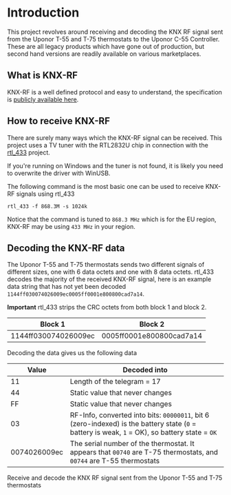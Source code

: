 # Introduction

This project revolves around receiving and decoding the KNX RF signal sent from the Uponor T-55 and T-75 thermostats to the Uponor C-55 Controller.
These are all legacy products which have gone out of production, but second hand versions are readily available on various marketplaces.

## What is KNX-RF

KNX-RF is a well defined protocol and easy to understand, the specification is [publicly available here](https://my.knx.org/shop/product?product_type_category=knx_specifications&product_type=knx-specifications).

## How to receive KNX-RF

There are surely many ways which the KNX-RF signal can be received.
This project uses a TV tuner with the RTL2832U chip in connection with the [rtl_433](https://github.com/merbanan/rtl_433) project.

If you're running on Windows and the tuner is not found, it is likely you need to overwrite the driver with WinUSB.

The following command is the most basic one can be used to receive KNX-RF signals using rtl_433
```
rtl_433 -f 868.3M -s 1024k
```
Notice that the command is tuned to `868.3 MHz` which is for the EU region, KNX-RF may be using `433 MHz` in your region.

## Decoding the KNX-RF data

The Uponor T-55 and T-75 thermostats sends two different signals of different sizes, one with 6 data octets and one with 8 data octets.
rtl_433 decodes the majority of the received KNX-RF signal, here is an example data string that has not yet been decoded `1144ff030074026009ec0005ff0001e800800cad7a14`.

**Important** rtl_433 strips the CRC octets from both block 1 and block 2. 

| Block 1  | Block 2 |
| ------------- | ------------- |
| 1144ff030074026009ec | 0005ff0001e800800cad7a14 |

Decoding the data gives us the following data

| Value | Decoded into |
| ------------- | ------------- |
| 11 | Length of the telegram = 17 |
| 44 | Static value that never changes |
| FF | Static value that never changes |
| 03 | RF-Info, converted into bits: `00000011`, bit 6 (zero-indexed) is the battery state (`0` = battery is weak, `1` = OK), so battery state = `OK` |
| 0074026009ec | The serial number of the thermostat. It appears that `00740` are T-75 thermostats, and `00744` are T-55 thermostats |

Receive and decode the KNX RF signal sent from the Uponor T-55 and T-75 thermostats
